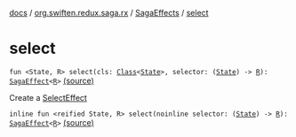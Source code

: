 [docs](../../index.md) / [org.swiften.redux.saga.rx](../index.md) / [SagaEffects](index.md) / [select](./select.md)

# select

`fun <State, R> select(cls: `[`Class`](http://docs.oracle.com/javase/6/docs/api/java/lang/Class.html)`<`[`State`](select.md#State)`>, selector: (`[`State`](select.md#State)`) -> `[`R`](select.md#R)`): `[`SagaEffect`](../../org.swiften.redux.saga.common/-saga-effect/index.md)`<`[`R`](select.md#R)`>` [(source)](https://github.com/protoman92/KotlinRedux/tree/master/common/common-rx-saga/src/main/kotlin/org/swiften/redux/saga/rx/SagaEffects.kt#L45)

Create a [SelectEffect](../-select-effect/index.md)

`inline fun <reified State, R> select(noinline selector: (`[`State`](select.md#State)`) -> `[`R`](select.md#R)`): `[`SagaEffect`](../../org.swiften.redux.saga.common/-saga-effect/index.md)`<`[`R`](select.md#R)`>` [(source)](https://github.com/protoman92/KotlinRedux/tree/master/common/common-rx-saga/src/main/kotlin/org/swiften/redux/saga/rx/SagaEffects.kt#L49)